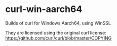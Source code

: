 # curl-win-aarch64
Builds of curl for Windows Aarch64, using WinSSL

They are licensed using the original curl license: https://github.com/curl/curl/blob/master/COPYING
